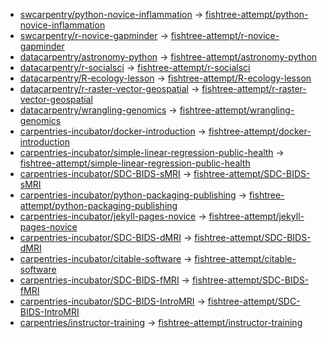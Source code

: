 - [swcarpentry/python-novice-inflammation](https://github.com/swcarpentry/python-novice-inflammation) -> [fishtree-attempt/python-novice-inflammation](https://github.com/fishtree-attempt/python-novice-inflammation)
- [swcarpentry/r-novice-gapminder](https://github.com/swcarpentry/r-novice-gapminder) -> [fishtree-attempt/r-novice-gapminder](https://github.com/fishtree-attempt/r-novice-gapminder)
- [datacarpentry/astronomy-python](https://github.com/datacarpentry/astronomy-python) -> [fishtree-attempt/astronomy-python](https://github.com/fishtree-attempt/astronomy-python)
- [datacarpentry/r-socialsci](https://github.com/datacarpentry/r-socialsci) -> [fishtree-attempt/r-socialsci](https://github.com/fishtree-attempt/r-socialsci)
- [datacarpentry/R-ecology-lesson](https://github.com/datacarpentry/R-ecology-lesson) -> [fishtree-attempt/R-ecology-lesson](https://github.com/fishtree-attempt/R-ecology-lesson)
- [datacarpentry/r-raster-vector-geospatial](https://github.com/datacarpentry/r-raster-vector-geospatial) -> [fishtree-attempt/r-raster-vector-geospatial](https://github.com/fishtree-attempt/r-raster-vector-geospatial)
- [datacarpentry/wrangling-genomics](https://github.com/datacarpentry/wrangling-genomics) -> [fishtree-attempt/wrangling-genomics](https://github.com/fishtree-attempt/wrangling-genomics)
- [carpentries-incubator/docker-introduction](https://github.com/carpentries-incubator/docker-introduction) -> [fishtree-attempt/docker-introduction](https://github.com/fishtree-attempt/docker-introduction)
- [carpentries-incubator/simple-linear-regression-public-health](https://github.com/carpentries-incubator/simple-linear-regression-public-health) -> [fishtree-attempt/simple-linear-regression-public-health](https://github.com/fishtree-attempt/simple-linear-regression-public-health)
- [carpentries-incubator/SDC-BIDS-sMRI](https://github.com/carpentries-incubator/SDC-BIDS-sMRI) -> [fishtree-attempt/SDC-BIDS-sMRI](https://github.com/fishtree-attempt/SDC-BIDS-sMRI)
- [carpentries-incubator/python-packaging-publishing](https://github.com/carpentries-incubator/python-packaging-publishing) -> [fishtree-attempt/python-packaging-publishing](https://github.com/fishtree-attempt/python-packaging-publishing)
- [carpentries-incubator/jekyll-pages-novice](https://github.com/carpentries-incubator/jekyll-pages-novice) -> [fishtree-attempt/jekyll-pages-novice](https://github.com/fishtree-attempt/jekyll-pages-novice)
- [carpentries-incubator/SDC-BIDS-dMRI](https://github.com/carpentries-incubator/SDC-BIDS-dMRI) -> [fishtree-attempt/SDC-BIDS-dMRI](https://github.com/fishtree-attempt/SDC-BIDS-dMRI)
- [carpentries-incubator/citable-software](https://github.com/carpentries-incubator/citable-software) -> [fishtree-attempt/citable-software](https://github.com/fishtree-attempt/citable-software)
- [carpentries-incubator/SDC-BIDS-fMRI](https://github.com/carpentries-incubator/SDC-BIDS-fMRI) -> [fishtree-attempt/SDC-BIDS-fMRI](https://github.com/fishtree-attempt/SDC-BIDS-fMRI)
- [carpentries-incubator/SDC-BIDS-IntroMRI](https://github.com/carpentries-incubator/SDC-BIDS-IntroMRI) -> [fishtree-attempt/SDC-BIDS-IntroMRI](https://github.com/fishtree-attempt/SDC-BIDS-IntroMRI)
- [carpentries/instructor-training](https://github.com/carpentries/instructor-training) -> [fishtree-attempt/instructor-training](https://github.com/fishtree-attempt/instructor-training)
